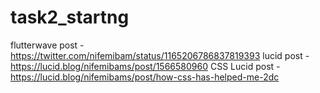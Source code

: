 # task2_startng
flutterwave post - https://twitter.com/nifemibam/status/1165206786837819393
lucid post - https://lucid.blog/nifemibams/post/1566580960
CSS Lucid post - https://lucid.blog/nifemibams/post/how-css-has-helped-me-2dc
